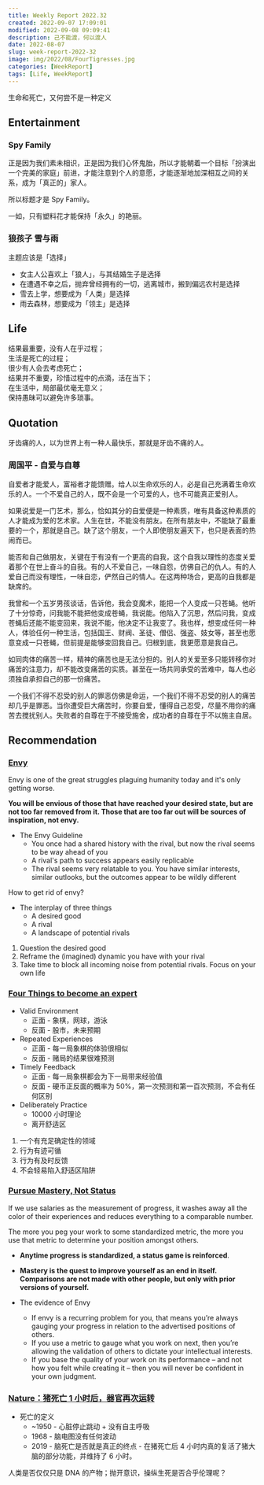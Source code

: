 ```yaml
---
title: Weekly Report 2022.32
created: 2022-09-07 17:09:01
modified: 2022-09-08 09:09:41
description: 己不能渡，何以渡人
date: 2022-08-07
slug: week-report-2022-32
image: img/2022/08/FourTigresses.jpg
categories: [WeekReport]
tags: [Life, WeekReport]
---
```


生命和死亡，又何尝不是一种定义

## Entertainment

### Spy Family

正是因为我们素未相识，正是因为我们心怀鬼胎，所以才能朝着一个目标「扮演出一个完美的家庭」前进，才能注意到个人的意愿，才能逐渐地加深相互之间的关系，成为「真正的」家人。

所以标题才是 Spy Family。

一如，只有塑料花才能保持「永久」的艳丽。

### 狼孩子 雪与雨

主题应该是「选择」

- 女主人公喜欢上「狼人」，与其结婚生子是选择
- 在遭遇不幸之后，抛弃曾经拥有的一切，逃离城市，搬到偏远农村是选择
- 雪去上学，想要成为「人类」是选择
- 雨去森林，想要成为「领主」是选择

## Life

结果最重要，没有人在乎过程；  
生活是死亡的过程；  
很少有人会去考虑死亡；  
结果并不重要，珍惜过程中的点滴，活在当下；  
在生活中，局部最优毫无意义；  
保持愚昧可以避免许多琐事。

## Quotation

牙齿痛的人，以为世界上有一种人最快乐，那就是牙齿不痛的人。

### 周国平 - 自爱与自尊

自爱者才能爱人，富裕者才能馈赠。给人以生命欢乐的人，必是自己充满着生命欢乐的人。一个不爱自己的人，既不会是一个可爱的人，也不可能真正爱别人。

如果说爱是一门艺术，那么，恰如其分的自爱便是一种素质，唯有具备这种素质的人才能成为爱的艺术家。人生在世，不能没有朋友。在所有朋友中，不能缺了最重要的一个，那就是自己。缺了这个朋友，一个人即使朋友遍天下，也只是表面的热闹而已。

能否和自己做朋友，关键在于有没有一个更高的自我，这个自我以理性的态度关爱着那个在世上奋斗的自我。有的人不爱自己，一味自怨，仿佛自己的仇人。有的人爱自己而没有理性，一味自恋，俨然自己的情人。在这两种场合，更高的自我都是缺席的。

我曾和一个五岁男孩谈话，告诉他，我会变魔术，能把一个人变成一只苍蝇。他听了十分惊奇，问我能不能把他变成苍蝇，我说能。他陷入了沉思，然后问我，变成苍蝇后还能不能变回来，我说不能，他决定不让我变了。我也样，想变成任何一种人，体验任何一种生活，包括国王、财阀、圣徒、僧侣、强盗、妓女等，甚至也愿意变成一只苍蝇，但前提是能够变回我自己。归根到底，我更愿意是我自己。

如同肉体的痛苦一样，精神的痛苦也是无法分担的。别人的关爱至多只能转移你对痛苦的注意力，却不能改变痛苦的实质。甚至在一场共同承受的苦难中，每人也必须独自承担自己的那一份痛苦。

一个我们不得不忍受的别人的罪恶仿佛是命运，一个我们不得不忍受的别人的痛苦却几乎是罪恶。当你遭受巨大痛苦时，你要自爱，懂得自己忍受，尽量不用你的痛苦去搅扰别人。失败者的自尊在于不接受施舍，成功者的自尊在于不以施主自居。

## Recommendation

### [Envy](https://moretothat.com/envy/)

Envy is one of the great struggles plaguing humanity today and it's only getting worse.

**You will be envious of those that have reached your desired state, but are not too far removed from it. Those that are too far out will be sources of inspiration, not envy.**

- The Envy Guideline
  - You once had a shared history with the rival, but now the rival seems to be way ahead of you
  - A rival's path to success appears easily replicable
  - The rival seems very relatable to you. You have similar interests, similar outlooks, but the outcomes appear to be wildly different

How to get rid of envy?

- The interplay of three things
  - A desired good
  - A rival
  - A landscape of potential rivals

1. Question the desired good
2. Reframe the (imagined) dynamic you have with your rival
3. Take time to block all incoming noise from potential rivals. Focus on your own life

### [Four Things to become an expert](https://www.youtube.com/watch?v=5eW6Eagr9XA)

- Valid Environment
  - 正面 - 象棋，网球，游泳
  - 反面 - 股市，未来预期
- Repeated Experiences
  - 正面 - 每一局象棋的体验很相似
  - 反面 - 赌局的结果很难预测
- Timely Feedback
  - 正面 - 每一局象棋都会为下一局带来经验值
  - 反面 - 硬币正反面的概率为 50%，第一次预测和第一百次预测，不会有任何区别
- Deliberately Practice
  - 10000 小时理论
  - 离开舒适区

1. 一个有充足确定性的领域
2. 行为有迹可循
3. 行为有及时反馈
4. 不会轻易陷入舒适区陷阱

### [Pursue Mastery, Not Status](https://moretothat.com/pursue-mastery-not-status/)

If we use salaries as the measurement of progress, it washes away all the color of their experiences and reduces everything to a comparable number.

The more you peg your work to some standardized metric, the more you use that metric to determine your position amongst others.

- **Anytime progress is standardized, a status game is reinforced**.
- **Mastery is the quest to improve yourself as an end in itself. Comparisons are not made with other people, but only with prior versions of yourself.**

- The evidence of Envy
  - If envy is a recurring problem for you, that means you’re always gauging your progress in relation to the advertised positions of others.
  - If you use a metric to gauge what you work on next, then you’re allowing the validation of others to dictate your intellectual interests.
  - If you base the quality of your work on its performance – and not how you felt while creating it – then you will never be confident in your own judgment.

### [Nature：猪死亡 1 小时后，器官再次运转](https://www.qbitai.com/2022/08/36620.html)

- 死亡的定义
  - ~1950 - 心脏停止跳动 + 没有自主呼吸
  - 1968 - 脑电图没有任何波动
  - 2019 - 脑死亡是否就是真正的终点 - 在猪死亡后 4 小时内真的复活了猪大脑的部分功能，并维持了 6 小时。

人类是否仅仅只是 DNA 的产物；抛开意识，操纵生死是否合乎伦理呢？
